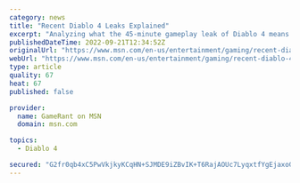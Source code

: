 ```yaml
---
category: news
title: "Recent Diablo 4 Leaks Explained"
excerpt: "Analyzing what the 45-minute gameplay leak of Diablo 4 means for the development of the highly anticipated sequel, and Blizzard going forward."
publishedDateTime: 2022-09-21T12:34:52Z
originalUrl: "https://www.msn.com/en-us/entertainment/gaming/recent-diablo-4-leaks-explained/ar-AA125PeR"
webUrl: "https://www.msn.com/en-us/entertainment/gaming/recent-diablo-4-leaks-explained/ar-AA125PeR"
type: article
quality: 67
heat: 67
published: false

provider:
  name: GameRant on MSN
  domain: msn.com

topics:
  - Diablo 4

secured: "G2fr0qb4xC5PwVkjkyKCqHN+SJMDE9iZBvIK+T6RajAOUc7LyqxtfYgEjaxoGhWNq1nbcR7USug76+KP7M02uEZfz9dKK7XfGMiQrlbLOVAGInXaZo6zSxu8JpDe7N0Of4dMtpsLZuV7FI9gs2ZvON0VDwskmIub0qr3slBAB+uJNRwHHIquY82i5oSauqdhxn8rhxkXbByIR8y0eoTAfUXHaqPd8+XWSwP8HReZqGIMFV0LsRFC6zgDmNTxNCrEbVNmvADqgkF4osmKH41E+zIuLpxrGwjC9DMnZ9Kz2in7PzwfHgG+qnfgdyPx96VESwVhXASITFzKukasCUAzcrYergRhHLm/Yl5yIAwSJvY=;26Gc2gz209phrWm1hLFsOQ=="
---
```


